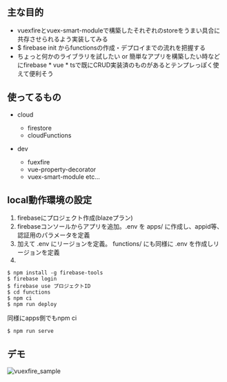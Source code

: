 ## 主な目的
- vuexfireとvuex-smart-moduleで構築したそれぞれのstoreをうまい具合に共存させられるよう実装してみる
- $ firebase init からfunctionsの作成・デプロイまでの流れを把握する
- ちょっと何かのライブラリを試したい or 簡単なアプリを構築したい時などにfirebase * vue * tsで既にCRUD実装済のものがあるとテンプレっぽく使えて便利そう

## 使ってるもの
- cloud
  - firestore
  - cloudFunctions

- dev
  - fuexfire
  - vue-property-decorator
  - vuex-smart-module etc...

## local動作環境の設定
1. firebaseにプロジェクト作成(blazeプラン)
1. firebaseコンソールからアプリを追加。.env を apps/ に作成し、appid等、認証用のパラメータを定義
1. 加えて .env にリージョンを定義。 functions/ にも同様に .env を作成しリージョンを定義
1. 
```
$ npm install -g firebase-tools
$ firebase login
$ firebase use プロジェクトID
$ cd functions
$ npm ci
$ npm run deploy
```
同様にapps側でもnpm ci
```
$ npm run serve
```


## デモ  
![vuexfire_sample](https://user-images.githubusercontent.com/29123042/89304689-b489c900-d6a8-11ea-903d-67a051edae3a.gif)
